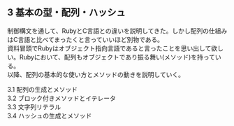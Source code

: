 ## 3 基本の型・配列・ハッシュ
制御構文を通して、RubyとC言語との違いを説明してきた。しかし配列の仕組みはC言語と比べてまったくと言っていいほど別物である。  
資料冒頭でRubyはオブジェクト指向言語であると言ったことを思い出して欲しい。Rubyにおいて、配列もオブジェクトであり振る舞い(メソッド)を持っている。  
以降、配列の基本的な使い方とメソッドの動きを説明していく。  

3.1 配列の生成とメソッド  
3.2 ブロック付きメソッドとイテレータ  
3.3 文字列リテラル  
3.4 ハッシュの生成とメソッド  